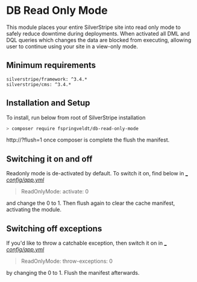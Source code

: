 # DB Read Only Mode
This module places your entire SilverStripe site into read only mode to safely reduce downtime during deployments. When activated all DML and DQL queries which changes the data are blocked from executing, allowing user to continue using your site in a view-only mode.

## Minimum requirements
```
silverstripe/framework: ^3.4.* 
silverstripe/cms: ^3.4.*
```
## Installation and Setup
To install, run below from root of SilverStripe installation
```bash 
> composer require fspringveldt/db-read-only-mode
``` 
http://<your-site-url>?flush=1 once composer is complete the flush the manifest.

## Switching it on and off
Readonly mode is de-activated by default. To switch it on, find below in [_ _config/app.yml_](_config/app.yml)
>ReadOnlyMode:
>   activate: 0

and change the 0 to 1. Then flush again to clear the cache manifest, activating the module.

## Switching off exceptions
If you'd like to throw a catchable exception, then switch it on in [_ _config/app.yml_](_config/app.yml)
>ReadOnlyMode:
>   throw-exceptions: 0

by changing the 0 to 1. Flush the manifest afterwards.
